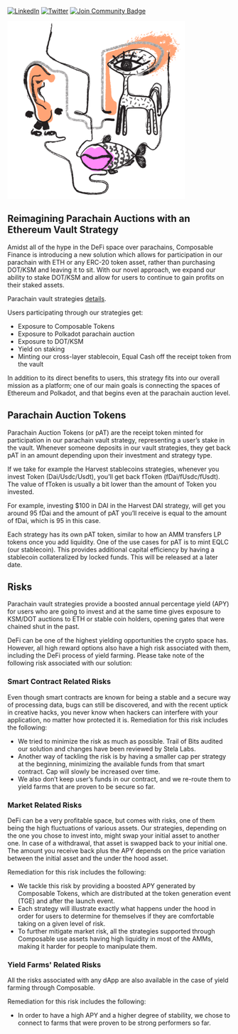 
[![LinkedIn][linkedin-shield]][linkedin-url]
[![Twitter][twitter-shield]][twitter-url]
<a href="https://discord.gg/3tHHD4VUKW"><img src="https://img.shields.io/discord/733027681184251937.svg?style=flat&label=Join%20Community&color=7289DA" alt="Join Community Badge"/></a>

<img src="assets/composable-logo.png" alt="Composable Finance logo" title="Composable Finance logo" width="400" height="400">



## Reimagining Parachain Auctions with an Ethereum Vault Strategy


Amidst all of the hype in the DeFi space over parachains, Composable Finance is introducing a new solution which allows for participation in our parachain with ETH or any ERC-20 token asset, rather than purchasing DOT/KSM and leaving it to sit. With our novel approach, we expand our ability to stake DOT/KSM and allow for users to continue to gain profits on their staked assets.

Parachain vault strategies [details](https://composablefi.medium.com/reimagining-parachain-auctions-with-an-ethereum-vault-strategy-a0dcc3481759).


Users participating through our strategies get:
- Exposure to Composable Tokens
- Exposure to Polkadot parachain auction
- Exposure to DOT/KSM
- Yield on staking
- Minting our cross-layer stablecoin, Equal Cash off the receipt token from the vault


In addition to its direct benefits to users, this strategy fits into our overall mission as a platform; one of our main goals is connecting the spaces of Ethereum and Polkadot, and that begins even at the parachain auction level.


## Parachain Auction Tokens

Parachain Auction Tokens (or pAT) are the receipt token minted for participation in our parachain vault strategy, representing a user’s stake in the vault. Whenever someone deposits in our vault strategies, they get back pAT in an amount depending upon their investment and strategy type.

If we take for example the Harvest stablecoins strategies, whenever you invest Token (Dai/Usdc/Usdt), you’ll get back fToken (fDai/fUsdc/fUsdt). The value of fToken is usually a bit lower than the amount of Token you invested.

For example, investing $100 in DAI in the Harvest DAI strategy, will get you around 95 fDai and the amount of pAT you’ll receive is equal to the amount of fDai, which is 95 in this case.

Each strategy has its own pAT token, similar to how an AMM transfers LP tokens once you add liquidity. One of the use cases for pAT is to mint EQLC (our stablecoin). This provides additional capital efficiency by having a stablecoin collateralized by locked funds. This will be released at a later date.


## Risks

Parachain vault strategies provide a boosted annual percentage yield (APY) for users who are going to invest and at the same time gives exposure to KSM/DOT auctions to ETH or stable coin holders, opening gates that were chained shut in the past. 

DeFi can be one of the highest yielding opportunities the crypto space has. However, all high reward options also have a high risk associated with them, including the DeFi process of yield farming.
Please take note of the following risk associated with our solution:

### Smart Contract Related Risks

Even though smart contracts are known for being a stable and a secure way of processing data, bugs can still be discovered, and with the recent uptick in creative hacks, you never know when hackers can interfere with your application, no matter how protected it is. 
Remediation for this risk includes the following:
 - We tried to minimize the risk as much as possible. Trail of Bits audited our solution and changes have been reviewed by Stela Labs. 
 - Another way of tackling the risk is by having a smaller cap per strategy at the beginning, minimizing the available funds from that smart contract. Cap will slowly be increased over time. 
 - We also don’t keep user’s funds in our contract, and we re-route them to yield farms that are proven to be secure so far.

### Market Related Risks

DeFi can be a very profitable space, but comes with risks, one of them being the high fluctuations of various assets. Our strategies, depending on the one you chose to invest into, might swap your initial asset to another one. In case of a withdrawal, that asset is swapped back to your initial one. The amount you receive back plus the APY depends on the price variation between the initial asset and the under the hood asset.

Remediation for this risk includes the following:
- We tackle this risk by providing a boosted APY generated by Composable Tokens, which are distributed at the token generation event (TGE) and after the launch event.
- Each strategy will illustrate exactly what happens under the hood in order for users to determine for themselves if they are comfortable taking on a given level of risk.
- To further mitigate market risk, all the strategies supported through Composable use assets having high liquidity in most of the AMMs, making it harder for people to manipulate them.

### Yield Farms' Related Risks

All the risks associated with any dApp are also available in the case of yield farming through Composable. 

Remediation for this risk includes the following:
- In order to have a high APY and a higher degree of stability, we chose to connect to farms that were proven to be strong performers so far.  



<!-- MARKDOWN LINKS & IMAGES -->
<!-- https://www.markdownguide.org/basic-syntax/#reference-style-links -->
[linkedin-shield]: https://img.shields.io/badge/-LinkedIn-black.svg?logo=linkedin&colorB=555
[linkedin-url]: https://www.linkedin.com/company/composable-finance
[twitter-shield]: https://img.shields.io/twitter/follow/ComposableFin?style=social
[twitter-url]: https://twitter.com/ComposableFin

